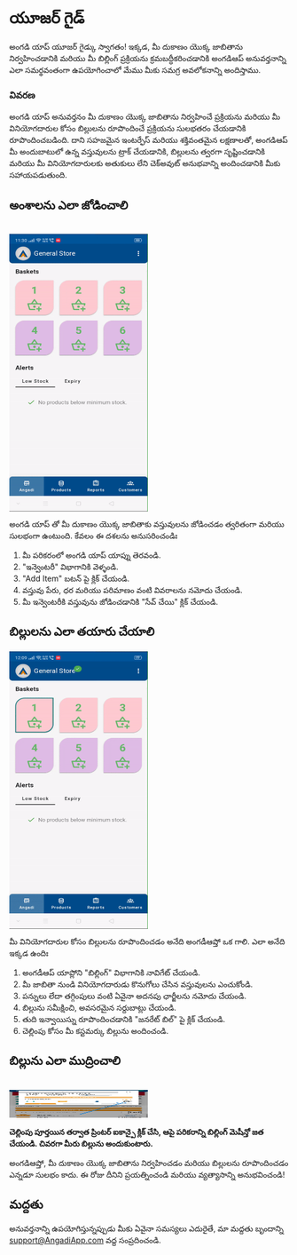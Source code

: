 # యూజర్ గైడ్

అంగడి యాప్ యూజర్ గైడ్కు స్వాగతం! ఇక్కడ, మీ దుకాణం యొక్క జాబితాను నిర్వహించడానికి మరియు మీ బిల్లింగ్ ప్రక్రియను క్రమబద్ధీకరించడానికి అంగడిఆప్ అనువర్తనాన్ని ఎలా సమర్థవంతంగా ఉపయోగించాలో మేము మీకు సమగ్ర అవలోకనాన్ని అందిస్తాము.

### వివరణ

అంగడి యాప్ అనువర్తనం మీ దుకాణం యొక్క జాబితాను నిర్వహించే ప్రక్రియను మరియు మీ వినియోగదారుల కోసం బిల్లులను రూపొందించే ప్రక్రియను సులభతరం చేయడానికి రూపొందించబడింది. దాని సహజమైన ఇంటర్ఫేస్ మరియు శక్తివంతమైన లక్షణాలతో, అంగడిఆప్ మీ అందుబాటులో ఉన్న వస్తువులను ట్రాక్ చేయడానికి, బిల్లులను త్వరగా సృష్టించడానికి మరియు మీ వినియోగదారులకు అతుకులు లేని చెక్అవుట్ అనుభవాన్ని అందించడానికి మీకు సహాయపడుతుంది.

## అంశాలను ఎలా జోడించాలి
<br>

<div style="width: 250px; height: 500px; overflow: hidden;">
  <img src="/.vitepress/assets/add_item.gif" alt="Add Items" style="width: 100%; height: 100%;">
</div>

అంగడి యాప్ తో మీ దుకాణం యొక్క జాబితాకు వస్తువులను జోడించడం త్వరితంగా మరియు సులభంగా ఉంటుంది. కేవలం ఈ దశలను అనుసరించండిః

1. మీ పరికరంలో అంగడి యాప్ యాప్ను తెరవండి.
2. "ఇన్వెంటరీ" విభాగానికి వెళ్ళండి.
3. "Add Item" బటన్ పై క్లిక్ చేయండి.
4. వస్తువు పేరు, ధర మరియు పరిమాణం వంటి వివరాలను నమోదు చేయండి.
5. మీ ఇన్వెంటరీకి వస్తువును జోడించడానికి "సేవ్ చేయి" క్లిక్ చేయండి.

## బిల్లులను ఎలా తయారు చేయాలి <br>

<div style="width: 250px; height: 500px; overflow: hidden;">
  <img src="/.vitepress/assets/make_bill.gif" alt="Generate Bills" style="width: 100%; height: 100%;">
</div>


మీ వినియోగదారుల కోసం బిల్లులను రూపొందించడం అనేది అంగడీఆప్తో ఒక గాలి. ఎలా అనేది ఇక్కడ ఉందిః

1. అంగడీఆప్ యాప్లోని "బిల్లింగ్" విభాగానికి నావిగేట్ చేయండి.
2. మీ జాబితా నుండి వినియోగదారుడు కొనుగోలు చేసిన వస్తువులను ఎంచుకోండి.
3. పన్నులు లేదా తగ్గింపులు వంటి ఏవైనా అదనపు ఛార్జీలను నమోదు చేయండి.
4. బిల్లును సమీక్షించి, అవసరమైన సర్దుబాట్లు చేయండి.
5. తుది ఇన్వాయిస్ను రూపొందించడానికి "జనరేట్ బిల్" పై క్లిక్ చేయండి.
6. చెల్లింపు కోసం మీ కస్టమర్కు బిల్లును అందించండి.


## బిల్లును ఎలా ముద్రించాలి 
<br>


<img src="/.vitepress/assets/7.jpeg" width="250" height="50">

**చెల్లింపు పూర్తయిన తర్వాత ప్రింటర్ ఐకాన్పై క్లిక్ చేసి, ఆపై పరికరాన్ని బిల్లింగ్ మెషీన్తో జత చేయండి. చివరగా మీరు బిల్లును అందుకుంటారు.**



అంగడిఆప్తో, మీ దుకాణం యొక్క జాబితాను నిర్వహించడం మరియు బిల్లులను రూపొందించడం ఎన్నడూ సులభం కాదు. ఈ రోజు దీనిని ప్రయత్నించండి మరియు వ్యత్యాసాన్ని అనుభవించండి!

## మద్దతు

అనువర్తనాన్ని ఉపయోగిస్తున్నప్పుడు మీకు ఏవైనా సమస్యలు ఎదురైతే, మా మద్దతు బృందాన్ని support@AngadiApp.com వద్ద సంప్రదించండి.